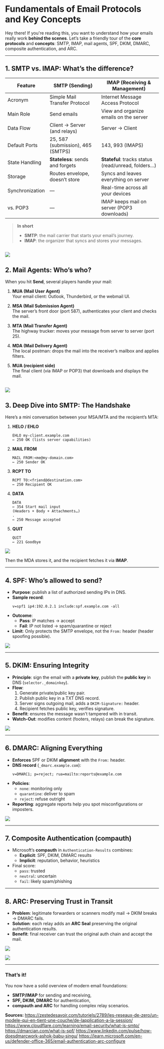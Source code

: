 # Fundamentals of Email Protocols and Key Concepts

Hey there! If you're reading this, you want to understand how your emails really work **behind the scenes**. Let’s take a friendly tour of the **core protocols** and **concepts**: SMTP, IMAP, mail agents, SPF, DKIM, DMARC, composite authentication, and ARC.

---

## 1. SMTP vs. IMAP: What’s the difference?

| Feature               | SMTP (Sending)                     | IMAP (Receiving & Management)         |
|-----------------------|------------------------------------|---------------------------------------|
| Acronym               | Simple Mail Transfer Protocol      | Internet Message Access Protocol      |
| Main Role             | Send emails                        | View and organize emails on the server|
| Data Flow             | Client → Server (and relays)       | Server → Client                       |
| Default Ports         | 25, 587 (submission), 465 (SMTPS)  | 143, 993 (IMAPS)                      |
| State Handling        | **Stateless**: sends and forgets   | **Stateful**: tracks status (read/unread, folders…) |
| Storage               | Routes envelope, doesn’t store     | Syncs and leaves everything on server |
| Synchronization       | —                                  | Real-time across all your devices     |
| vs. POP3              | —                                  | IMAP keeps mail on server (POP3 downloads) |

> **In short**  
> - **SMTP**: the mail carrier that starts your email’s journey.  
> - **IMAP**: the organizer that syncs and stores your messages.

![](assets/1.Basics%20of%20messaging%20protocol/2025-07-13-19-34-29.png)
---

## 2. Mail Agents: Who’s who?

When you hit **Send**, several players handle your mail:

1. **MUA (Mail User Agent)**  
   Your email client: Outlook, Thunderbird, or the webmail UI.

2. **MSA (Mail Submission Agent)**  
   The server’s front door (port 587), authenticates your client and checks the mail.

3. **MTA (Mail Transfer Agent)**  
   The highway trucker: moves your message from server to server (port 25).

4. **MDA (Mail Delivery Agent)**  
   The local postman: drops the mail into the receiver’s mailbox and applies filters.

5. **MUA (recipient side)**  
   The final client (via IMAP or POP3) that downloads and displays the mail.

![](assets/1.Basics%20of%20messaging%20protocol/2025-07-13-19-36-38.png)
---

## 3. Deep Dive into SMTP: The Handshake

Here’s a mini conversation between your MSA/MTA and the recipient’s MTA:

1. **HELO / EHLO**  
   ```
   EHLO my-client.example.com
   ← 250 OK (lists server capabilities)
   ```

2. **MAIL FROM**  
   ```
   MAIL FROM:<me@my-domain.com>
   ← 250 Sender OK
   ```

3. **RCPT TO**  
   ```
   RCPT TO:<friend@destination.com>
   ← 250 Recipient OK
   ```

4. **DATA**  
   ```
   DATA
   ← 354 Start mail input
   (Headers + Body + Attachments…)
   .
   ← 250 Message accepted
   ```

5. **QUIT**  
   ```
   QUIT
   ← 221 Goodbye
   ```

![](assets/1.Basics%20of%20messaging%20protocol/2025-07-13-19-39-09.png)

Then the MDA stores it, and the recipient fetches it via **IMAP**.

---

## 4. SPF: Who’s allowed to send?

- **Purpose**: publish a list of authorized sending IPs in DNS.
- **Sample record**:
  ```
  v=spf1 ip4:192.0.2.1 include:spf.example.com -all
  ```
- **Outcome**:
  - **Pass**: IP matches → accept  
  - **Fail**: IP not listed → spam/quarantine or reject
- **Limit**: Only protects the SMTP envelope, not the `From:` header (header spoofing possible).

![](assets/1.Basics%20of%20messaging%20protocol/2025-07-13-19-40-21.png)

---

## 5. DKIM: Ensuring Integrity

- **Principle**: sign the email with a **private key**, publish the **public key** in DNS (`selector._domainkey`).
- **Flow**:
  1. Generate private/public key pair.
  2. Publish public key in a TXT DNS record.
  3. Server signs outgoing mail, adds a `DKIM-Signature:` header.
  4. Recipient fetches public key, verifies signature.
- **Benefit**: ensures the message wasn't tampered with in transit.  
- **Watch-Out**: modifies content (footers, relays) can break the signature.

![](assets/1.Basics%20of%20messaging%20protocol/2025-07-13-19-41-49.png)

---

## 6. DMARC: Aligning Everything

- **Enforces** SPF or DKIM **alignment** with the `From:` header.
- **DNS record** (`_dmarc.example.com`):
  ```
  v=DMARC1; p=reject; rua=mailto:reports@example.com
  ```
- **Policies**:
  - `none`: monitoring only  
  - `quarantine`: deliver to spam  
  - `reject`: refuse outright
- **Reporting**: aggregate reports help you spot misconfigurations or imposters.

![](assets/1.Basics%20of%20messaging%20protocol/2025-07-13-19-45-00.png)

---

## 7. Composite Authentication (compauth)

- Microsoft’s **compauth** in `Authentication-Results` combines:
  - **Explicit**: SPF, DKIM, DMARC results  
  - **Implicit**: reputation, behavior, heuristics
- Final score:
  - `pass`: trusted  
  - `neutral`: uncertain  
  - `fail`: likely spam/phishing

---

## 8. ARC: Preserving Trust in Transit

- **Problem**: legitimate forwarders or scanners modify mail → DKIM breaks → DMARC fails.
- **Solution**: each relay adds an **ARC Seal** preserving the original authentication results.
- **Benefit**: final receiver can trust the original auth chain and accept the mail.

![](assets/1.Basics%20of%20messaging%20protocol/2025-07-13-19-48-27.png)

![](assets/1.Basics%20of%20messaging%20protocol/2025-07-13-19-48-41.png)

---

### That’s it! 
You now have a solid overview of modern email foundations:  
- **SMTP/IMAP** for sending and receiving,  
- **SPF, DKIM, DMARC** for authentication,  
- **compauth and ARC** for handling complex relay scenarios.  


**Sources:**
https://zestedesavoir.com/tutoriels/2789/les-reseaux-de-zero/un-modele-qui-en-tient-une-couche/de-lapplication-a-la-session/
https://www.cloudflare.com/learning/email-security/what-is-smtp/
https://dmarcian.com/what-is-spf/
https://www.linkedin.com/pulse/how-doesdmarcwork-ashok-babu-singu/
https://learn.microsoft.com/en-us/defender-office-365/email-authentication-arc-configure



